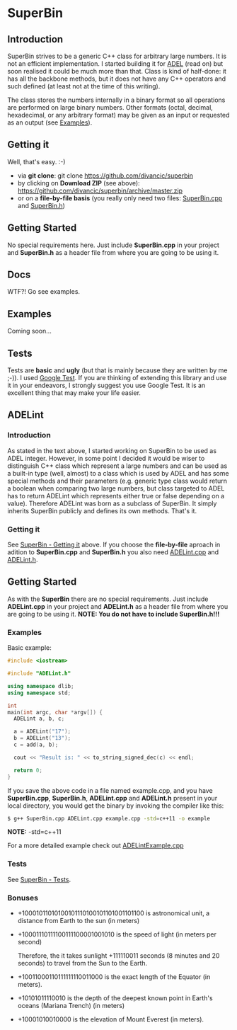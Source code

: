 # SuperBin

## Introduction

SuperBin strives to be a generic C++ class for arbitrary large numbers. It is not an efficient implementation. I started building it for [ADEL](https://github.com/divancic/superbin#adelint) (read on) but soon realised it could be much more than that. Class is kind of half-done: it has all the backbone methods, but it does not have any C++ operators and such defined (at least not at the time of this writing).

The class stores the numbers internally in a binary format so all operations are performed on large binary numbers. Other formats (octal, decimal, hexadecimal, or any arbitrary format) may be given as an input or requested as an output (see [Examples](https://github.com/divancic/superbin#examples)).

## Getting it

Well, that's easy. :-)

* via **git clone**: git clone https://github.com/divancic/superbin
* by clicking on **Download ZIP** (see above): https://github.com/divancic/superbin/archive/master.zip
* or on a **file-by-file basis** (you really only need two files: [SuperBin.cpp](https://raw.githubusercontent.com/divancic/superbin/master/SuperBin.cpp) and [SuperBin.h](https://raw.githubusercontent.com/divancic/superbin/master/SuperBin.h))

## Getting Started

No special requirements here. Just include **SuperBin.cpp** in your project and **SuperBin.h** as a header file from where you are going to be using it.

## Docs

WTF?! Go see examples.

## Examples

Coming soon...

## Tests

Tests are **basic** and **ugly** (but that is mainly because they are written by me ;-)). I used [Google Test](https://github.com/google/googletest). If you are thinking of extending this library and use it in your endeavors, I strongly suggest you use Google Test. It is an excellent thing that may make your life easier.

## ADELint

### Introduction

As stated in the text above, I started working on SuperBin to be used as ADEL integer. However, in some point I decided it would be wiser to distinguish C++ class which represent a large numbers and can be used as a built-in type (well, almost) to a class which is used by ADEL and has some special methods and their parameters (e.g. generic type class would return a boolean when comparing two large numbers, but class targeted to ADEL has to return ADELint which represents either true or false depending on a value). Therefore ADELint was born as a subclass of SuperBin. It simply inherits SuperBin publicly and defines its own methods. That's it.

### Getting it

See [SuperBin - Getting it](https://github.com/divancic/superbin#getting-it) above. If you choose the **file-by-file** aproach in adition to **SuperBin.cpp** and **SuperBin.h** you also need [ADELint.cpp](https://raw.githubusercontent.com/divancic/superbin/master/ADELint.cpp) and [ADELint.h](https://raw.githubusercontent.com/divancic/superbin/master/ADELint.h).

## Getting Started

As with the **SuperBin** there are no special requirements. Just include **ADELint.cpp** in your project and **ADELint.h** as a header file from where you are going to be using it. **NOTE: You do not have to include SuperBin.h!!!**

### Examples
 
Basic example:

```cpp
#include <iostream>

#include "ADELint.h"

using namespace dlib;
using namespace std;

int
main(int argc, char *argv[]) {
  ADELint a, b, c;

  a = ADELint("17");
  b = ADELint("13");
  c = add(a, b);

  cout << "Result is: " << to_string_signed_dec(c) << endl;

  return 0;
}
```

If you save the above code in a file named example.cpp, and you have **SuperBin.cpp**, **SuperBin.h**, **ADELint.cpp** and **ADELint.h** present in your local directory, you would get the binary by invoking the compiler like this:
```bash
$ g++ SuperBin.cpp ADELint.cpp example.cpp -std=c++11 -o example
```
**NOTE:** -std=c++11

For a more detailed example check out [ADELintExample.cpp](https://github.com/divancic/superbin/blob/master/examples/ADELintExample.cpp)

### Tests

See [SuperBin - Tests](https://github.com/divancic/superbin#tests).


### Bonuses

* +10001011010100101110100101101001101100 is astronomical unit, a distance from Earth to the sun (in meters)

* +10001110111100111100001001010 is the speed of light (in meters per second)

    Therefore, the it takes sunlight +111110011 seconds (8 minutes and 20 seconds) to travel from the Sun to the Earth.


* +10011000110111111110011000 is the exact length of the Equator (in meters).

* +10101011110010 is the depth of the deepest known point in Earth's oceans (Mariana Trench) (in meters)

* +10001010010000 is the elevation of Mount Everest (in meters).
